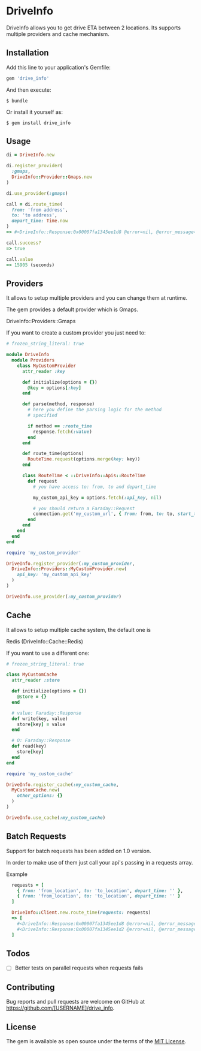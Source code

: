 # DriveInfo

DriveInfo allows you to get drive ETA between 2 locations.
Its supports multiple providers and cache mechanism.

## Installation

Add this line to your application's Gemfile:

```ruby
gem 'drive_info'
```

And then execute:

    $ bundle

Or install it yourself as:

    $ gem install drive_info

## Usage

```ruby
di = DriveInfo.new

di.register_provider(
  :gmaps,
  DriveInfo::Provider::Gmaps.new
)

di.use_provider(:gmaps)

call = di.route_time(
  from: 'from address',
  to: 'to address',
  depart_time: Time.now
)
=> #<DriveInfo::Response:0x00007fa1345ee1d8 @error=nil, @error_message=nil, @value=15905>

call.success?
=> true

call.value
=> 15905 (seconds)
```

## Providers

It allows to setup multiple providers and you can change them at runtime.

The gem provides a default provider which is Gmaps.

DriveInfo::Providers::Gmaps

If you want to create a custom provider you just need to:

```ruby
# frozen_string_literal: true

module DriveInfo
  module Providers
    class MyCustomProvider
      attr_reader :key

      def initialize(options = {})
        @key = options[:key]
      end

      def parse(method, response)
        # here you define the parsing logic for the method
        # specified

        if method == :route_time
          response.fetch(:value)
        end
      end

      def route_time(options)
        RouteTime.request(options.merge(key: key))
      end

      class RouteTime < ::DriveInfo::Apis::RouteTime
        def request
          # you have access to: from, to and depart_time

          my_custom_api_key = options.fetch(:api_key, nil)

          # you should return a Faraday::Request
          connection.get('my_custom_url', { from: from, to: to, start_time: depart_time })
        end
      end
    end
  end
end

require 'my_custom_provider'

DriveInfo.register_provider(:my_custom_provider,
  DriveInfo::Providers::MyCustomProvider.new(
    api_key: 'my_custom_api_key'
  )
)

DriveInfo.use_provider(:my_custom_provider)
```

## Cache

It allows to setup multiple cache system, the default one is

Redis (DriveInfo::Cache::Redis)

If you want to use a different one:

```ruby
# frozen_string_literal: true

class MyCustomCache
  attr_reader :store

  def initialize(options = {})
    @store = {}
  end

  # value: Faraday::Response
  def write(key, value)
    store[key] = value
  end

  # O: Faraday::Response
  def read(key)
    store[key]
  end
end

require 'my_custom_cache'

DriveInfo.register_cache(:my_custom_cache,
  MyCustomCache.new(
    other_options: {}
  )
)

DriveInfo.use_cache(:my_custom_cache)

```

## Batch Requests

Support for batch requests has been added on 1.0 version.

In order to make use of them just call your api's passing in a requests array.

Example

```ruby
  requests = [
    { from: 'from_location', to: 'to_location', depart_time: '' },
    { from: 'from_location', to: 'to_location', depart_time: '' }
  ]

  DriveInfo::Client.new.route_time(requests: requests)
  => [
    #<DriveInfo::Response:0x00007fa1345ee1d8 @error=nil, @error_message=nil, @value=15905>,
    #<DriveInfo::Response:0x00007fa1345ee1d2 @error=nil, @error_message=nil, @value=15905>
  ]
```

## Todos

- [ ] Better tests on parallel requests when requests fails

## Contributing

Bug reports and pull requests are welcome on GitHub at https://github.com/[USERNAME]/drive_info.

## License

The gem is available as open source under the terms of the [MIT License](http://opensource.org/licenses/MIT).
